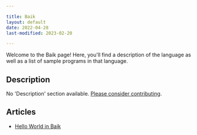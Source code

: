 ```yaml
---

title: Baik
layout: default
date: 2022-04-28
last-modified: 2023-02-20

---
```


Welcome to the Baik page! Here, you'll find a description of the language as well as a list of sample programs in that language.

## Description

No 'Description' section available. [Please consider contributing](https://github.com/TheRenegadeCoder/sample-programs-website).

## Articles

- [Hello World in Baik](https://sampleprograms.io/projects/hello-world/baik)